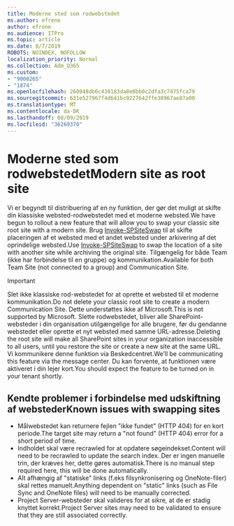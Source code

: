 ```yaml
---
title: Moderne sted som rodwebstedet
ms.author: efrene
author: efrene
ms.audience: ITPro
ms.topic: article
ms.date: 8/7/2019
ROBOTS: NOINDEX, NOFOLLOW
localization_priority: Normal
ms.collection: Adm_O365
ms.custom:
- "9000265"
- "1874"
ms.openlocfilehash: 260048db6c439183da8e0bb0c2dfa3c7475fca79
ms.sourcegitcommit: 631e527967f4d641bc9227642ffe38967ae87a00
ms.translationtype: MT
ms.contentlocale: da-DK
ms.lasthandoff: 08/09/2019
ms.locfileid: "36269370"
---
```

# <a name="modern-site-as-root-site"></a><span data-ttu-id="91390-102">Moderne sted som rodwebstedet</span><span class="sxs-lookup"><span data-stu-id="91390-102">Modern site as root site</span></span>

<span data-ttu-id="91390-103">Vi er begyndt til distribuering af en ny funktion, der gør det muligt at skifte din klassiske websted-rodwebstedet med et moderne websted.</span><span class="sxs-lookup"><span data-stu-id="91390-103">We have begun to rollout a new feature that will allow you to swap your classic site root site with a modern site.</span></span> <span data-ttu-id="91390-104">Brug [Invoke-SPSiteSwap](https://docs.microsoft.com/powershell/module/sharepoint-online/invoke-spositeswap?view=sharepoint-ps) til at skifte placeringen af et websted med et andet websted under arkivering af det oprindelige websted.</span><span class="sxs-lookup"><span data-stu-id="91390-104">Use [Invoke-SPSiteSwap](https://docs.microsoft.com/powershell/module/sharepoint-online/invoke-spositeswap?view=sharepoint-ps) to swap the location of a site with another site while archiving the original site.</span></span> <span data-ttu-id="91390-105">Tilgængelig for både Team (ikke har forbindelse til en gruppe) og kommunikation.</span><span class="sxs-lookup"><span data-stu-id="91390-105">Available for both Team Site (not connected to a group) and Communication Site.</span></span> 

>[!Important]
> <span data-ttu-id="91390-106">Slet ikke klassiske rod-webstedet for at oprette et websted til et moderne kommunikation.</span><span class="sxs-lookup"><span data-stu-id="91390-106">Do not delete your classic root site to create a modern Communication Site.</span></span> <span data-ttu-id="91390-107">Dette understøttes ikke af Microsoft.</span><span class="sxs-lookup"><span data-stu-id="91390-107">This is not supported by Microsoft.</span></span> <span data-ttu-id="91390-108">Slette rodwebstedet, bliver alle SharePoint-websteder i din organisation utilgængelige for alle brugere, før du gendanne webstedet eller oprette et nyt websted med samme URL-adresse.</span><span class="sxs-lookup"><span data-stu-id="91390-108">Deleting the root site will make all SharePoint sites in your organization inaccessible to all users, until you restore the site or create a new site at the same URL.</span></span> <span data-ttu-id="91390-109">Vi kommunikere denne funktion via Beskedcentret.</span><span class="sxs-lookup"><span data-stu-id="91390-109">We’ll be communicating this feature via the message center.</span></span> <span data-ttu-id="91390-110">Du kan forvente, at funktionen være aktiveret i din lejer kort.</span><span class="sxs-lookup"><span data-stu-id="91390-110">You should expect the feature to be turned on in your tenant shortly.</span></span>

## <a name="known-issues-with-swapping-sites"></a><span data-ttu-id="91390-111">Kendte problemer i forbindelse med udskiftning af websteder</span><span class="sxs-lookup"><span data-stu-id="91390-111">Known issues with swapping sites</span></span>
- <span data-ttu-id="91390-112">Målwebstedet kan returnere fejlen "ikke fundet" (HTTP 404) for en kort periode.</span><span class="sxs-lookup"><span data-stu-id="91390-112">The target site may return a "not found" (HTTP 404) error for a short period of time.</span></span>
- <span data-ttu-id="91390-113">Indholdet skal være recrawled for at opdatere søgeindekset.</span><span class="sxs-lookup"><span data-stu-id="91390-113">Content will need to be recrawled to update the search index.</span></span> <span data-ttu-id="91390-114">Der er ingen manuelle trin, der kræves her, dette gøres automatisk.</span><span class="sxs-lookup"><span data-stu-id="91390-114">There is no manual step required here, this will be done automatically.</span></span>
- <span data-ttu-id="91390-115">Alt afhængig af "statiske" links (f.eks filsynkronisering og OneNote-filer) skal rettes manuelt.</span><span class="sxs-lookup"><span data-stu-id="91390-115">Anything dependent on "static" links (such as File Sync and OneNote files) will need to be manually corrected.</span></span>
- <span data-ttu-id="91390-116">Project Server-websteder skal valideres for at sikre, at de er stadig knyttet korrekt.</span><span class="sxs-lookup"><span data-stu-id="91390-116">Project Server sites may need to be validated to ensure that they are still associated correctly.</span></span> 
